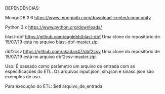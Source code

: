 DEPENDÊNCIAS:

MongoDB 3.6
https://www.mongodb.com/download-center/community

Python 3.x
https://www.python.org/downloads/

blast-dbf
https://github.com/eaglebh/blast-dbf
Uma clone do repositório de 15/07/19 está no arquivo blast-dbf-master.zip.

dbf2csv
https://github.com/akadan47/dbf2csv
Uma clone do repositório de 15/07/19 está no arquivo dbf2csv-master.zip.

Uso:
É passado como parâmetro um arquivo de entrada com as especificações do ETL. Os arquivos input.json, sih.json e sinasc.json são exemplos de uso.

Para execução do ETL:
$etl arquivo_de_entrada
